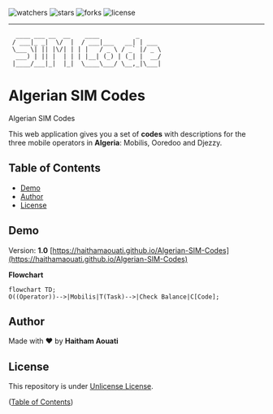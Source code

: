 ![watchers](https://custom-icon-badges.demolab.com/github/watchers/haithamaouati/Algerian-SIM-Codes?logo=eye)
![stars](https://custom-icon-badges.demolab.com/github/stars/haithamaouati/Algerian-SIM-Codes?logo=star)
![forks](https://custom-icon-badges.demolab.com/github/forks/haithamaouati/Algerian-SIM-Codes?logo=repo-forked)
![license](https://custom-icon-badges.demolab.com/github/license/haithamaouati/Algerian-SIM-Codes?logo=law)
___
```
  ____ ___ __  __    ____          _      
 / ___|_ _|  \/  |  / ___|___   __| | ___ 
 \___ \| || |\/| | | |   / _ \ / _` |/ _ \
  ___) | || |  | | | |__| (_) | (_| |  __/
 |____/___|_|  |_|  \____\___/ \__,_|\___|
```

# Algerian SIM Codes
Algerian SIM Codes

This web application gives you a set of **codes** with descriptions for the three mobile operators in **Algeria**: Mobilis, Ooredoo and Djezzy.

## Table of Contents
- [Demo](#demo)
- [Author](#author)
- [License](#license)

## Demo
Version: **1.0**
[https://haithamaouati.github.io/Algerian-SIM-Codes](https://haithamaouati.github.io/Algerian-SIM-Codes)

**Flowchart**

```mermaid
flowchart TD;
O((Operator))-->|Mobilis|T(Task)-->|Check Balance|C[Code];
```

## Author
Made with :heart: by **Haitham Aouati**

## License
This repository is under [Unlicense License](https://github.com/haithamaouati/Algerian-SIM-Codes/blob/main/LICENSE).

([Table of Contents](#table-of-contents))
